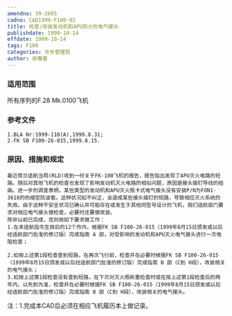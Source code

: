 ```yaml
---
amendno: 39-2665
cadno: CAD1999-F100-02
title: 检查/改装发动机和APU防火的电气接头
publishdate: 1999-10-14
effdate: 1999-10-14
tags: F100
categories: 华东管理局
author: 徐春雷
---
```


### 适用范围 
所有序列的F.28 Mk.0100飞机

### 参考文件
    1.BLA Nr:1999-110(A),1999.8.31;
    2.FK SB F100-26-015,1999.8.15. 

### 原因、措施和规定 
    最近荷兰适航当局(RLD)收到一份关于FK-100飞机的报告，报告指出发现了APU灭火电路的短路。随后对其他飞机的检查也发现了影响发动机灭火电路的相似问题，原因是接头插钉导线的扭曲。进一步的调查表明，某些类型的发动机和APU灭火瓶卡式电气接头没有安装P/N为FON1-3618的热缩型防波套。这种状况如不纠正，会造成某些接头插钉的短路，导致相应灭火系统的失效。由于这种不安全状况已确认并可能存在或发生于其他同型号设计的飞机，我们适航部门要求对相应电气接头做检查，必要时还要做改装。 
    除非以前已完成，否则按如下要求做工作： 
    1.在本适航指令生效后的12个月内，根据FK SB F100-26-015（1999年8月15日颁发或以后经适航部门批准的修订版）完成指南 A 部，对受影响的发动机和APU灭火电气接头进行一次电阻检查； 
  
    2.如按上述第1段检查查到短路，在再次飞行前，检查并在必要时根据FK SB F100-26-015（1999年8月15日颁发或以后经适航部门批准的修订版）完成指南 B 部（C到 H段），改装相关的电气接头； 
    3.如按上述第1段检查没有查到短路，在下次对灭火瓶称重检查时或在按上述第1段检查后的两年内，以先到为准，检查并在必要时根据FK SB F100-26-015（1999年8月15日颁发或以后经适航部门批准的修订版）完成指南 B 部（C到 H段），改装相关的电气接头。 

注：1.完成本CAD后必须在相应飞机履历本上做记录。
